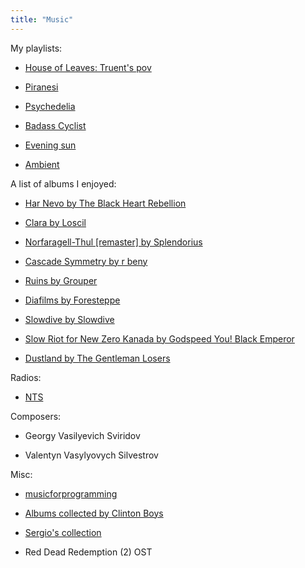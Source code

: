 ```yaml
---
title: "Music"
---
```


My playlists:

* [House of Leaves: Truent's pov](https://open.spotify.com/playlist/5PQWBBOCSKkmUVe5GN466l)

* [Piranesi](https://open.spotify.com/playlist/3Ex0R3yLV1hpGyrHjeHqmO)

* [Psychedelia](https://open.spotify.com/playlist/7LZLBhd1zKsGpAwgQyN2ga)

* [Badass Cyclist](https://open.spotify.com/playlist/5yviEuAHLrk0S5myQ8Jfa3)

* [Evening sun](https://open.spotify.com/playlist/3dJnb6nIgId1Sb40yq06pa)

* [Ambient](https://open.spotify.com/playlist/7FR2yQBjbcYZNoChj3HYe9)

A list of albums I enjoyed:

* [Har Nevo by The Black Heart Rebellion](https://theblackheartrebellion.bandcamp.com/album/har-nevo)

* [Clara by Loscil](https://loscil.bandcamp.com/album/clara)

* [Norfaragell​-​Thul \[remaster\] by Splendorius](https://splendorius.bandcamp.com/album/norfaragell-thul-remaster)

* [Cascade Symmetry by r beny](https://rbeny.bandcamp.com/album/cascade-symmetry)

* [Ruins by Grouper](https://grouper.bandcamp.com/album/ruins)

* [Diafilms by Foresteppe](https://foresteppe.bandcamp.com/album/diafilms)

* [Slowdive by Slowdive](https://slowdive.bandcamp.com/album/slowdive)

* [Slow Riot for New Zero Kanada by Godspeed You! Black Emperor](https://godspeedyoublackemperor.bandcamp.com/album/slow-riot-for-new-zero-kanada)

* [Dustland by The Gentleman Losers](https://thegentlemanlosers.bandcamp.com/album/dustland)

Radios:

* [NTS](https://nts.live)

Composers:

* Georgy Vasilyevich Sviridov

* Valentyn Vasylyovych Silvestrov

Misc:

* [musicforprogramming](https://musicforprogramming.net)

* [Albums collected by Clinton Boys](https://www.mtsolitary.com/20210220182154-new-music)

* [Sergio's collection](https://garden-olive.vercel.app/garden/cont/music)

* Red Dead Redemption (2) OST
